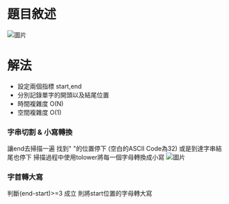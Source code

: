 # 題目敘述
![圖片](https://github.com/Ridost/Leetcode_Practice/assets/35066190/d0bd42ca-9633-4405-89f9-af4f6e43196b)
# 解法
 - 設定兩個指標 start,end
 - 分別記錄單字的開頭以及結尾位置
 - 時間複雜度 O(N)
 - 空間複雜度 O(1)
### 字串切割 & 小寫轉換
讓end去掃描一遍 找到" "的位置停下 (空白的ASCII Code為32) 或是到達字串結尾也停下
掃描過程中使用tolower將每一個字母轉換成小寫
![圖片](https://github.com/Ridost/Leetcode_Practice/assets/35066190/39e41ddd-8df1-4b0b-94b9-5a9a5630ec61)

### 字首轉大寫
判斷(end-start)>=3 成立 則將start位置的字母轉大寫



